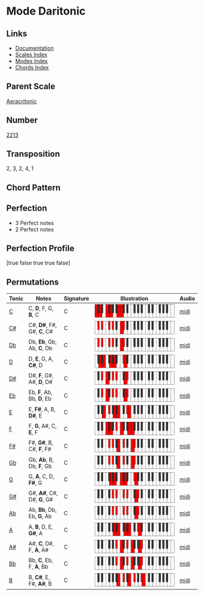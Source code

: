 # Mode Daritonic

## Links

- [Documentation](README.md)
- [Scales Index](Scales.md)
- [Modes Index](Modes.md)
- [Chords Index](Chords.md)

## Parent Scale

[Aeracritonic](ScaleAeracritonic.md)

## Number

[2213](https://ianring.com/musictheory/scales/2213)

## Transposition

2, 3, 2, 4, 1

## Chord Pattern



## Perfection

- 3 Perfect notes
- 2 Perfect notes

## Perfection Profile

[true false true true false]

## Permutations

| Tonic | Notes | Signature | Illustration | Audio |
|-------|-------|-----------|--------------|-------|
| [C](ModeCNaturalDaritonic.md) | C, **D**, F, G, **B**, C | C | ![CNaturalDaritonic](ModeCNaturalDaritonic.png) | [midi](https://github.com/edipermadi/music/blob/main/docs/ModeCNaturalDaritonic.mid?raw=true) |
| [C#](ModeCSharpDaritonic.md) | C#, **D#**, F#, G#, **C**, C# | C | ![CSharpDaritonic](ModeCSharpDaritonic.png) | [midi](https://github.com/edipermadi/music/blob/main/docs/ModeCSharpDaritonic.mid?raw=true) |
| [Db](ModeDFlatDaritonic.md) | Db, **Eb**, Gb, Ab, **C**, Db | C | ![DFlatDaritonic](ModeDFlatDaritonic.png) | [midi](https://github.com/edipermadi/music/blob/main/docs/ModeDFlatDaritonic.mid?raw=true) |
| [D](ModeDNaturalDaritonic.md) | D, **E**, G, A, **C#**, D | C | ![DNaturalDaritonic](ModeDNaturalDaritonic.png) | [midi](https://github.com/edipermadi/music/blob/main/docs/ModeDNaturalDaritonic.mid?raw=true) |
| [D#](ModeDSharpDaritonic.md) | D#, **F**, G#, A#, **D**, D# | C | ![DSharpDaritonic](ModeDSharpDaritonic.png) | [midi](https://github.com/edipermadi/music/blob/main/docs/ModeDSharpDaritonic.mid?raw=true) |
| [Eb](ModeEFlatDaritonic.md) | Eb, **F**, Ab, Bb, **D**, Eb | C | ![EFlatDaritonic](ModeEFlatDaritonic.png) | [midi](https://github.com/edipermadi/music/blob/main/docs/ModeEFlatDaritonic.mid?raw=true) |
| [E](ModeENaturalDaritonic.md) | E, **F#**, A, B, **D#**, E | C | ![ENaturalDaritonic](ModeENaturalDaritonic.png) | [midi](https://github.com/edipermadi/music/blob/main/docs/ModeENaturalDaritonic.mid?raw=true) |
| [F](ModeFNaturalDaritonic.md) | F, **G**, A#, C, **E**, F | C | ![FNaturalDaritonic](ModeFNaturalDaritonic.png) | [midi](https://github.com/edipermadi/music/blob/main/docs/ModeFNaturalDaritonic.mid?raw=true) |
| [F#](ModeFSharpDaritonic.md) | F#, **G#**, B, C#, **F**, F# | C | ![FSharpDaritonic](ModeFSharpDaritonic.png) | [midi](https://github.com/edipermadi/music/blob/main/docs/ModeFSharpDaritonic.mid?raw=true) |
| [Gb](ModeGFlatDaritonic.md) | Gb, **Ab**, B, Db, **F**, Gb | C | ![GFlatDaritonic](ModeGFlatDaritonic.png) | [midi](https://github.com/edipermadi/music/blob/main/docs/ModeGFlatDaritonic.mid?raw=true) |
| [G](ModeGNaturalDaritonic.md) | G, **A**, C, D, **F#**, G | C | ![GNaturalDaritonic](ModeGNaturalDaritonic.png) | [midi](https://github.com/edipermadi/music/blob/main/docs/ModeGNaturalDaritonic.mid?raw=true) |
| [G#](ModeGSharpDaritonic.md) | G#, **A#**, C#, D#, **G**, G# | C | ![GSharpDaritonic](ModeGSharpDaritonic.png) | [midi](https://github.com/edipermadi/music/blob/main/docs/ModeGSharpDaritonic.mid?raw=true) |
| [Ab](ModeAFlatDaritonic.md) | Ab, **Bb**, Db, Eb, **G**, Ab | C | ![AFlatDaritonic](ModeAFlatDaritonic.png) | [midi](https://github.com/edipermadi/music/blob/main/docs/ModeAFlatDaritonic.mid?raw=true) |
| [A](ModeANaturalDaritonic.md) | A, **B**, D, E, **G#**, A | C | ![ANaturalDaritonic](ModeANaturalDaritonic.png) | [midi](https://github.com/edipermadi/music/blob/main/docs/ModeANaturalDaritonic.mid?raw=true) |
| [A#](ModeASharpDaritonic.md) | A#, **C**, D#, F, **A**, A# | C | ![ASharpDaritonic](ModeASharpDaritonic.png) | [midi](https://github.com/edipermadi/music/blob/main/docs/ModeASharpDaritonic.mid?raw=true) |
| [Bb](ModeBFlatDaritonic.md) | Bb, **C**, Eb, F, **A**, Bb | C | ![BFlatDaritonic](ModeBFlatDaritonic.png) | [midi](https://github.com/edipermadi/music/blob/main/docs/ModeBFlatDaritonic.mid?raw=true) |
| [B](ModeBNaturalDaritonic.md) | B, **C#**, E, F#, **A#**, B | C | ![BNaturalDaritonic](ModeBNaturalDaritonic.png) | [midi](https://github.com/edipermadi/music/blob/main/docs/ModeBNaturalDaritonic.mid?raw=true) |

